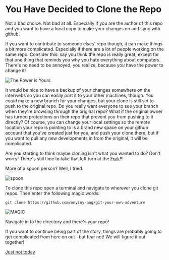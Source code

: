 # You Have Decided to Clone the Repo

Not a bad choice. Not bad at all. Especially if you are the author of this repo
and you want to have a local copy to make your changes on and sync with github.

If you want to contribute to someone elses' repo though, it can make things a bit
more complicated. Especially if there are a lot of people working on the same repo.
Consider this: say you think the repo is really great, except for that one thing
that reminds you why you hate everything about computers. There's no need to be annoyed, you
realize, because you have the power to change it!

![The Power is Yours](https://tenor.com/view/the-power-is-yours-power-yours-gif-12424934.gif)

It would be nice to have a backup of your changes somewhere on the interwebs so you can easily port it to your other machines, though. You _could_ make a new branch for your changes, but your clone is still set to push to the original repo. Do you really want everyone to see your branch when they're browsing through the original repo? What if the original owner has turned protections on their repo that prevent you from pushing to it directly? Of course, you can change your local settings so the remote location your repo is pointing to is a brand new space on your github account that you've created just for you, and push your clone there, but if you want to pull any new developments in from the original, it will be complicated.

Are you starting to think maybe cloning isn't what you wanted to do? Don't worry! There's still time to take that left turn at the [Fork](fork.md)!!!

More of a spoon person? Well, I tried.

![spoon](https://i.imgur.com/aE6Kl2J.jpg)

To clone this repo open a terminal and navigate to wherever you clone git repos. Then enter the following magic words:

`git clone https://github.com/onyiny-ang/git-your-own-adventure`

![MAGIC](https://tenor.com/view/cinderella-fairy-godmother-magic-bippity-boppity-boo-gif-6199236.gif)

Navigate in to the directory and there's your repo!

If you want to continue being part of the story, things are probably going
to get complicated from here on out--but fear not! We will figure it out together!

[Just not today](fork.md)
